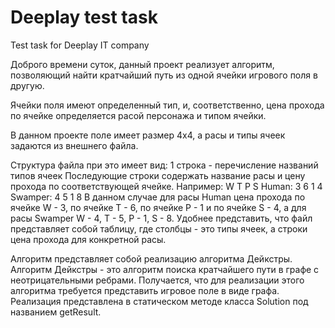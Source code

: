 # Deeplay test task
Test task for Deeplay IT company

Доброго времени суток, данный проект реализует алгоритм, позволяющий найти кратчайший путь из одной ячейки игрового поля в другую.

Ячейки поля имеют определенный тип, и, соответственно, цена прохода по ячейке определяется расой персонажа и типом ячейки.

В данном проекте поле имеет размер 4х4, а расы и типы ячеек задаются из внешнего файла.

Структура файла при это имеет вид:
1 строка - перечисление названий типов ячеек
Последующие строки содержать название расы и цену прохода по соответствующей ячейке.
Например:
W T P S 
Human: 3 6 1 4
Swamper: 4 5 1 8
В данном случае для расы Human цена прохода по ячейке W - 3, по ячейке T - 6, по ячейке P - 1 и по ячейке S - 4,
a для расы Swamper W - 4, T - 5, P - 1, S - 8.
Удобнее представить, что файл представляет собой таблицу, где столбцы - это типы ячеек, а строки цена прохода для конкретной расы.

Алгоритм представляет собой реализацию алгоритма Дейкстры. Алгоритм Дейкстры - это алгоритм поиска кратчайшего пути в графе с неотрицательными ребрами.
Получается, что для реализации этого алгоритма требуется представить игровое поле в виде графа. Реализация представлена в статическом методе класса Solution под названием getResult.

